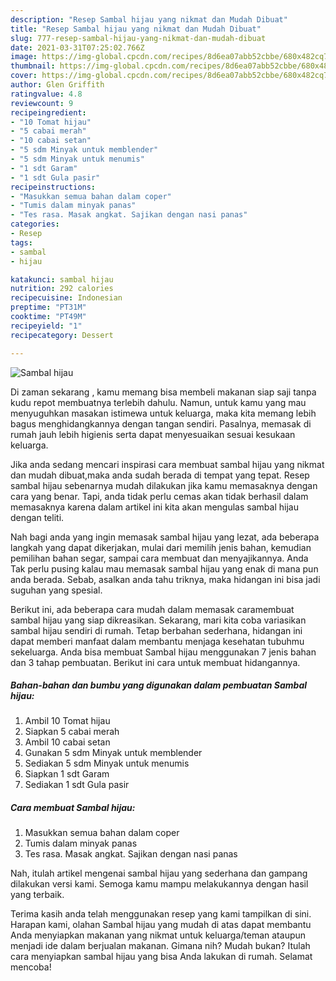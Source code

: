 ```yaml
---
description: "Resep Sambal hijau yang nikmat dan Mudah Dibuat"
title: "Resep Sambal hijau yang nikmat dan Mudah Dibuat"
slug: 777-resep-sambal-hijau-yang-nikmat-dan-mudah-dibuat
date: 2021-03-31T07:25:02.766Z
image: https://img-global.cpcdn.com/recipes/8d6ea07abb52cbbe/680x482cq70/sambal-hijau-foto-resep-utama.jpg
thumbnail: https://img-global.cpcdn.com/recipes/8d6ea07abb52cbbe/680x482cq70/sambal-hijau-foto-resep-utama.jpg
cover: https://img-global.cpcdn.com/recipes/8d6ea07abb52cbbe/680x482cq70/sambal-hijau-foto-resep-utama.jpg
author: Glen Griffith
ratingvalue: 4.8
reviewcount: 9
recipeingredient:
- "10 Tomat hijau"
- "5 cabai merah"
- "10 cabai setan"
- "5 sdm Minyak untuk memblender"
- "5 sdm Minyak untuk menumis"
- "1 sdt Garam"
- "1 sdt Gula pasir"
recipeinstructions:
- "Masukkan semua bahan dalam coper"
- "Tumis dalam minyak panas"
- "Tes rasa. Masak angkat. Sajikan dengan nasi panas"
categories:
- Resep
tags:
- sambal
- hijau

katakunci: sambal hijau 
nutrition: 292 calories
recipecuisine: Indonesian
preptime: "PT31M"
cooktime: "PT49M"
recipeyield: "1"
recipecategory: Dessert

---
```



![Sambal hijau](https://img-global.cpcdn.com/recipes/8d6ea07abb52cbbe/680x482cq70/sambal-hijau-foto-resep-utama.jpg)

Di zaman  sekarang , kamu memang bisa membeli makanan siap saji tanpa kudu repot membuatnya terlebih dahulu. Namun, untuk kamu yang mau menyuguhkan masakan istimewa untuk keluarga, maka kita memang lebih bagus menghidangkannya dengan tangan sendiri. Pasalnya, memasak di rumah jauh lebih higienis serta dapat menyesuaikan sesuai kesukaan keluarga.

Jika anda sedang mencari inspirasi cara membuat sambal hijau yang nikmat dan mudah dibuat,maka anda sudah berada di tempat yang tepat. Resep sambal hijau  sebenarnya mudah dilakukan jika kamu memasaknya dengan cara yang benar. Tapi, anda tidak perlu cemas akan tidak berhasil dalam memasaknya 
karena dalam artikel ini kita akan mengulas sambal hijau dengan teliti.  



Nah bagi anda yang ingin memasak sambal hijau yang lezat, ada beberapa langkah yang dapat dikerjakan, mulai dari memilih jenis bahan, kemudian pemilihan bahan segar, sampai cara membuat dan menyajikannya. Anda Tak perlu pusing kalau mau memasak sambal hijau yang enak di mana pun anda berada. Sebab, asalkan anda  tahu triknya, maka hidangan ini bisa jadi suguhan yang spesial.

Berikut ini, ada beberapa cara mudah dalam memasak caramembuat sambal hijau yang siap dikreasikan. Sekarang, mari kita coba variasikan sambal hijau sendiri di rumah. Tetap berbahan sederhana, hidangan ini dapat memberi manfaat dalam membantu menjaga kesehatan tubuhmu sekeluarga. Anda bisa membuat Sambal hijau menggunakan 7 jenis bahan dan 3 tahap pembuatan. Berikut ini cara untuk membuat hidangannya.

<!--inarticleads1-->

##### Bahan-bahan dan bumbu yang digunakan dalam pembuatan Sambal hijau:

1. Ambil 10 Tomat hijau
1. Siapkan 5 cabai merah
1. Ambil 10 cabai setan
1. Gunakan 5 sdm Minyak untuk memblender
1. Sediakan 5 sdm Minyak untuk menumis
1. Siapkan 1 sdt Garam
1. Sediakan 1 sdt Gula pasir




<!--inarticleads2-->

##### Cara membuat Sambal hijau:

1. Masukkan semua bahan dalam coper
1. Tumis dalam minyak panas
1. Tes rasa. Masak angkat. Sajikan dengan nasi panas




Nah, itulah artikel mengenai  sambal hijau  yang sederhana dan gampang dilakukan versi kami. Semoga kamu mampu melakukannya dengan hasil yang terbaik. 

Terima kasih anda telah menggunakan resep yang kami tampilkan di sini. Harapan kami, olahan  Sambal hijau yang mudah di atas dapat membantu Anda menyiapkan makanan yang nikmat untuk keluarga/teman ataupun menjadi ide dalam berjualan makanan. Gimana nih? Mudah bukan? Itulah cara menyiapkan sambal hijau yang bisa Anda lakukan di rumah. Selamat mencoba!

